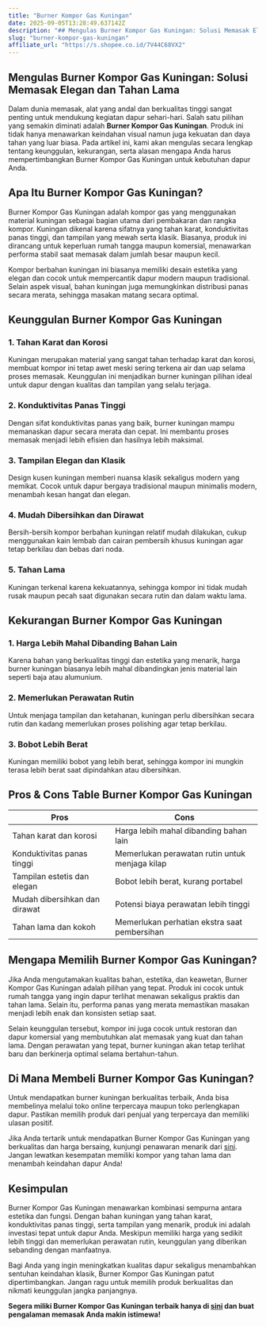 ```yaml
---
title: "Burner Kompor Gas Kuningan"
date: 2025-09-05T13:28:49.637142Z
description: "## Mengulas Burner Kompor Gas Kuningan: Solusi Memasak Elegan dan Tahan Lama..."
slug: "burner-kompor-gas-kuningan"
affiliate_url: "https://s.shopee.co.id/7V44C68VX2"
---
```

## Mengulas Burner Kompor Gas Kuningan: Solusi Memasak Elegan dan Tahan Lama

Dalam dunia memasak, alat yang andal dan berkualitas tinggi sangat penting untuk mendukung kegiatan dapur sehari-hari. Salah satu pilihan yang semakin diminati adalah **Burner Kompor Gas Kuningan**. Produk ini tidak hanya menawarkan keindahan visual namun juga kekuatan dan daya tahan yang luar biasa. Pada artikel ini, kami akan mengulas secara lengkap tentang keunggulan, kekurangan, serta alasan mengapa Anda harus mempertimbangkan Burner Kompor Gas Kuningan untuk kebutuhan dapur Anda.

## Apa Itu Burner Kompor Gas Kuningan?

Burner Kompor Gas Kuningan adalah kompor gas yang menggunakan material kuningan sebagai bagian utama dari pembakaran dan rangka kompor. Kuningan dikenal karena sifatnya yang tahan karat, konduktivitas panas tinggi, dan tampilan yang mewah serta klasik. Biasanya, produk ini dirancang untuk keperluan rumah tangga maupun komersial, menawarkan performa stabil saat memasak dalam jumlah besar maupun kecil.

Kompor berbahan kuningan ini biasanya memiliki desain estetika yang elegan dan cocok untuk mempercantik dapur modern maupun tradisional. Selain aspek visual, bahan kuningan juga memungkinkan distribusi panas secara merata, sehingga masakan matang secara optimal.

## Keunggulan Burner Kompor Gas Kuningan

### 1. Tahan Karat dan Korosi
Kuningan merupakan material yang sangat tahan terhadap karat dan korosi, membuat kompor ini tetap awet meski sering terkena air dan uap selama proses memasak. Keunggulan ini menjadikan burner kuningan pilihan ideal untuk dapur dengan kualitas dan tampilan yang selalu terjaga.

### 2. Konduktivitas Panas Tinggi
Dengan sifat konduktivitas panas yang baik, burner kuningan mampu memanaskan dapur secara merata dan cepat. Ini membantu proses memasak menjadi lebih efisien dan hasilnya lebih maksimal.

### 3. Tampilan Elegan dan Klasik
Design kusen kuningan memberi nuansa klasik sekaligus modern yang memikat. Cocok untuk dapur bergaya tradisional maupun minimalis modern, menambah kesan hangat dan elegan.

### 4. Mudah Dibersihkan dan Dirawat
Bersih-bersih kompor berbahan kuningan relatif mudah dilakukan, cukup menggunakan kain lembab dan cairan pembersih khusus kuningan agar tetap berkilau dan bebas dari noda.

### 5. Tahan Lama
Kuningan terkenal karena kekuatannya, sehingga kompor ini tidak mudah rusak maupun pecah saat digunakan secara rutin dan dalam waktu lama. 

## Kekurangan Burner Kompor Gas Kuningan

### 1. Harga Lebih Mahal Dibanding Bahan Lain
Karena bahan yang berkualitas tinggi dan estetika yang menarik, harga burner kuningan biasanya lebih mahal dibandingkan jenis material lain seperti baja atau alumunium.

### 2. Memerlukan Perawatan Rutin
Untuk menjaga tampilan dan ketahanan, kuningan perlu dibersihkan secara rutin dan kadang memerlukan proses polishing agar tetap berkilau.

### 3. Bobot Lebih Berat
Kuningan memiliki bobot yang lebih berat, sehingga kompor ini mungkin terasa lebih berat saat dipindahkan atau dibersihkan.

## Pros & Cons Table Burner Kompor Gas Kuningan

| **Pros**                                              | **Cons**                                                      |
|--------------------------------------------------------|--------------------------------------------------------------|
| Tahan karat dan korosi                               | Harga lebih mahal dibanding bahan lain                     |
| Konduktivitas panas tinggi                            | Memerlukan perawatan rutin untuk menjaga kilap             |
| Tampilan estetis dan elegan                           | Bobot lebih berat, kurang portabel                         |
| Mudah dibersihkan dan dirawat                         | Potensi biaya perawatan lebih tinggi                     |
| Tahan lama dan kokoh                                  | Memerlukan perhatian ekstra saat pembersihan             |

## Mengapa Memilih Burner Kompor Gas Kuningan?

Jika Anda mengutamakan kualitas bahan, estetika, dan keawetan, Burner Kompor Gas Kuningan adalah pilihan yang tepat. Produk ini cocok untuk rumah tangga yang ingin dapur terlihat menawan sekaligus praktis dan tahan lama. Selain itu, performa panas yang merata memastikan masakan menjadi lebih enak dan konsisten setiap saat.

Selain keunggulan tersebut, kompor ini juga cocok untuk restoran dan dapur komersial yang membutuhkan alat memasak yang kuat dan tahan lama. Dengan perawatan yang tepat, burner kuningan akan tetap terlihat baru dan berkinerja optimal selama bertahun-tahun.

## Di Mana Membeli Burner Kompor Gas Kuningan?

Untuk mendapatkan burner kuningan berkualitas terbaik, Anda bisa membelinya melalui toko online terpercaya maupun toko perlengkapan dapur. Pastikan memilih produk dari penjual yang terpercaya dan memiliki ulasan positif.

Jika Anda tertarik untuk mendapatkan Burner Kompor Gas Kuningan yang berkualitas dan harga bersaing, kunjungi penawaran menarik dari [sini](https://s.shopee.co.id/7V44C68VX2). Jangan lewatkan kesempatan memiliki kompor yang tahan lama dan menambah keindahan dapur Anda!

## Kesimpulan

Burner Kompor Gas Kuningan menawarkan kombinasi sempurna antara estetika dan fungsi. Dengan bahan kuningan yang tahan karat, konduktivitas panas tinggi, serta tampilan yang menarik, produk ini adalah investasi tepat untuk dapur Anda. Meskipun memiliki harga yang sedikit lebih tinggi dan memerlukan perawatan rutin, keunggulan yang diberikan sebanding dengan manfaatnya.

Bagi Anda yang ingin meningkatkan kualitas dapur sekaligus menambahkan sentuhan keindahan klasik, Burner Kompor Gas Kuningan patut dipertimbangkan. Jangan ragu untuk memilih produk berkualitas dan nikmati keunggulan jangka panjangnya.

**Segera miliki Burner Kompor Gas Kuningan terbaik hanya di [sini](https://s.shopee.co.id/7V44C68VX2) dan buat pengalaman memasak Anda makin istimewa!**